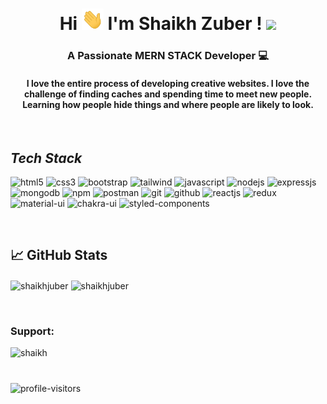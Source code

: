 <!----------------------------------- Home Section ------------------------------------>


<h1 align="center">
    Hi
    <img src="https://raw.githubusercontent.com/ABSphreak/ABSphreak/master/gifs/Hi.gif" width="35">
    I'm Shaikh Zuber !
    <img src="https://camo.githubusercontent.com/d3359cb00ab0b5ed8f2e1fe3fceb4fbaf3b614340f8c0db99c17b9f50b351770/68747470733a2f2f656d6f6a69732e736c61636b6d6f6a69732e636f6d2f656d6f6a69732f696d616765732f313533313834393433302f343234362f626c6f622d73756e676c61737365732e6769663f31353331383439343330" width="35">
</h1>

<!----------------------------------- About Section ------------------------------------>


<h3 align="center">A Passionate MERN STACK Developer 💻</h3>

<h4 align="center">I love the entire process of developing creative websites. I love the challenge of finding caches and spending time to meet new people.
         Learning how people hide things and where people are likely to look.</h4>

<!--

- 👋 Hi, I’m @𝗦𝗵𝗮𝗶𝗸𝗵𝗝𝘂𝗯𝗲𝗿 
- 🔭 I’m currently working on MERN STACK Engineer
- 👀 I’m interested in #computetive programing languages..
- 🌱 I’m currently learning Full Stack Technology
- 💬 Ask me about HTML, CSS, JavaScript,Typescript, React Js, Redux, Node Js, Express Js, MongoDB  etc
- 👨‍💻 All of my Works are available at https://github.com/ShaikhJuber/ShaikhJuber
- 📫 How to reach me shaikhj2001@gmail.com
- 😄 Pronouns: He/His
- ⚡ Fun fact: “Right now, I’m reading about programming”
-->
<br>
<!--
### 🤝 Connect with me:
<p align="left">
<a href="https://github.com/ShaikhJuber/" target="blank"><img align="center" src="https://cdn.jsdelivr.net/npm/simple-icons@3.0.1/icons/dev-dot-to.svg" alt="github.com/ShaikhJuber/" height="30" width="40" /></a>
<a href="https://www.linkedin.com/in/shaikh-juber-9575a5214/" target="blank"><img align="center" src="https://cdn.jsdelivr.net/npm/simple-icons@3.0.1/icons/linkedin.svg" alt="https://www.linkedin.com/in/shaikh-juber-9575a5214/" height="30" width="40" /></a>
</p>
- 💬 If you have any question/feedback, please do not hesitate to reach out to me!
<br>
-->


<!----------------------------------- Tech Stats Section ------------------------------------>


<h2><i>Tech Stack</i></h2>

<p>
    <img src="https://img.shields.io/badge/HTML5-E34F26?style=for-the-badge&logo=html5&logoColor=white" alt="html5" />
    <img src="https://img.shields.io/badge/CSS3-1572B6?style=for-the-badge&logo=css3&logoColor=white" alt="css3" />
    <img src="https://img.shields.io/badge/Bootstrap-563D7C?style=for-the-badge&logo=bootstrap&logoColor=white" alt="bootstrap" />
    <img src="https://img.shields.io/badge/Tailwind_CSS-38B2AC?style=for-the-badge&logo=tailwind-css&logoColor=white" alt="tailwind" />
    <img src="https://img.shields.io/badge/JavaScript-323330?style=for-the-badge&logo=javascript&logoColor=F7DF1E" alt="javascript" />
    <img src="https://img.shields.io/badge/Node.js-339933?style=for-the-badge&logo=nodedotjs&logoColor=white" alt="nodejs" />
    <img src="https://img.shields.io/badge/Express.js-000000?style=for-the-badge&logo=express&logoColor=white" alt="expressjs" />
    <img src="https://img.shields.io/badge/MongoDB-4EA94B?style=for-the-badge&logo=mongodb&logoColor=white" alt="mongodb" />
    <img src="https://img.shields.io/badge/npm-CB3837?style=for-the-badge&logo=npm&logoColor=white" alt="npm" />
    <img src="https://img.shields.io/badge/Postman-FF6C37?style=for-the-badge&logo=Postman&logoColor=white" alt="postman" />
    <img src="https://img.shields.io/badge/Git-f44d27?style=for-the-badge&logo=git&logoColor=white" alt="git" />
    <img src="https://img.shields.io/badge/GitHub-100000?style=for-the-badge&logo=github&logoColor=white" alt="github" />
    <img src="https://img.shields.io/badge/React-20232A?style=for-the-badge&logo=react&logoColor=61DAFB" alt="reactjs" />
    <img src="https://img.shields.io/badge/Redux-593D88?style=for-the-badge&logo=redux&logoColor=white" alt="redux" />
    <img src="https://img.shields.io/badge/Material%20UI-007FFF?style=for-the-badge&logo=mui&logoColor=white" alt="material-ui" />
    <img src="https://img.shields.io/badge/Chakra%20UI-3bc7bd?style=for-the-badge&logo=chakraui&logoColor=white" alt="chakra-ui" />
    <img src="https://img.shields.io/badge/styled--components-DB7093?style=for-the-badge&logo=styled-components&logoColor=white" alt="styled-components" />
</p>
<br>


<!----------------------------------- GitHub Stats Section ------------------------------------>

## 📈 GitHub Stats

<p>
    <img align="center" src="https://github-readme-stats.vercel.app/api?username=JuberSK7&show_icons=true&include_all_commits=true&count_private=true&hide=issues,contribs&border_radius=0&locale=en&theme=dark" alt="shaikhjuber" height="139" />
    <img align="center" src="https://github-readme-stats.vercel.app/api/top-langs/?username=JuberSK7&layout=compact&exclude_repo=Lybrate-Website-Clone-Version-2.0,Lybrate-Website-Clone,Adidas-Clone&hide=Shell&border_radius=0&theme=dark" alt="shaikhjuber" height="139" />
</p>
<br>

<h3 align="left">Support:</h3>

<p><a href="https://www.buymeacoffee.com/shaikhzubeb"> <img align="left" src="https://cdn.buymeacoffee.com/buttons/v2/default-yellow.png" height="50" width="210" alt="shaikh" /></a></p><br><br>

<h3 align="left"></h3>

![profile-visitors](https://komarev.com/ghpvc/?username=JuberSK7)














